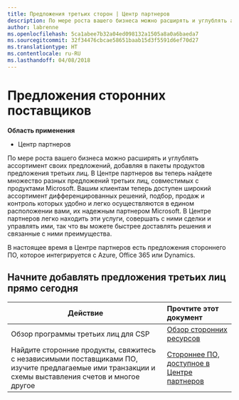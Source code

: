 ```yaml
---
title: Предложения третьих сторон | Центр партнеров
description: По мере роста вашего бизнеса можно расширять и углублять ассортимент своих предложений, добавляя в пакеты продуктов предложения третьих лиц.
author: labrenne
ms.openlocfilehash: 5ca1abee7b32a04ed098132a1505a8a0a6baeda7
ms.sourcegitcommit: 32f34476cbcae58651baab15d3f5591d6ef70d27
ms.translationtype: HT
ms.contentlocale: ru-RU
ms.lasthandoff: 04/08/2018
---
```

# <a name="third-party-offers"></a>Предложения сторонних поставщиков 

**Область применения**

- Центр партнеров

По мере роста вашего бизнеса можно расширять и углублять ассортимент своих предложений, добавляя в пакеты продуктов предложения третьих лиц. В Центре партнеров вы теперь найдете множество разных предложений третьих лиц, совместимых с продуктами Microsoft. Вашим клиентам теперь доступен широкий ассортимент дифференцированных решений, подбор, продаж и контроль которых удобно и легко осуществляются в едином расположении вами, их надежным партнером Microsoft. В Центре партнеров легко находить эти услуги, совершать с ними сделки и управлять ими, так что вы можете быстрее доставлять решения и связанные с ними преимущества.

В настоящее время в Центре партнеров есть предложения стороннего ПО, которое интегрируется с Azure, Office 365 или Dynamics.


## <a name="start-adding-third-party-offers-today"></a>Начните добавлять предложения третьих лиц прямо сегодня

|**Действие**   |**Прочтите этот документ**   |
|------------------|:--------------------|
|Обзор программы третьих лиц для CSP  |[Обзор сторонних ресурсов](https://assets.microsoft.com/ThirdPartyOffers-Overview.pptx)|
|Найдите сторонние продукты, свяжитесь с независимыми поставщиками ПО, изучите предлагаемые ими транзакции и схемы выставления счетов и многое другое| [Стороннее ПО, доступное в Центре партнеров](third-party-help.md) 

